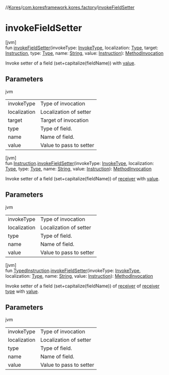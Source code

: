 //[Kores](../../index.md)/[com.koresframework.kores.factory](index.md)/[invokeFieldSetter](invoke-field-setter.md)

# invokeFieldSetter

[jvm]\
fun [invokeFieldSetter](invoke-field-setter.md)(invokeType: [InvokeType](../com.koresframework.kores.base/-invoke-type/index.md), localization: [Type](https://docs.oracle.com/javase/8/docs/api/java/lang/reflect/Type.html), target: [Instruction](../com.koresframework.kores/-instruction/index.md), type: [Type](https://docs.oracle.com/javase/8/docs/api/java/lang/reflect/Type.html), name: [String](https://kotlinlang.org/api/latest/jvm/stdlib/kotlin/-string/index.html), value: [Instruction](../com.koresframework.kores/-instruction/index.md)): [MethodInvocation](../com.koresframework.kores.base/-method-invocation/index.md)

Invoke setter of a field (set+capitalize(fieldName)) with [value](invoke-field-setter.md).

## Parameters

jvm

| | |
|---|---|
| invokeType | Type of invocation |
| localization | Localization of setter |
| target | Target of invocation |
| type | Type of field. |
| name | Name of field. |
| value | Value to pass to setter |

[jvm]\
fun [Instruction](../com.koresframework.kores/-instruction/index.md).[invokeFieldSetter](invoke-field-setter.md)(invokeType: [InvokeType](../com.koresframework.kores.base/-invoke-type/index.md), localization: [Type](https://docs.oracle.com/javase/8/docs/api/java/lang/reflect/Type.html), type: [Type](https://docs.oracle.com/javase/8/docs/api/java/lang/reflect/Type.html), name: [String](https://kotlinlang.org/api/latest/jvm/stdlib/kotlin/-string/index.html), value: [Instruction](../com.koresframework.kores/-instruction/index.md)): [MethodInvocation](../com.koresframework.kores.base/-method-invocation/index.md)

Invoke setter of a field (set+capitalize(fieldName)) of [receiver](../com.koresframework.kores/-instruction/index.md) with [value](invoke-field-setter.md).

## Parameters

jvm

| | |
|---|---|
| invokeType | Type of invocation |
| localization | Localization of setter |
| type | Type of field. |
| name | Name of field. |
| value | Value to pass to setter |

[jvm]\
fun [TypedInstruction](../com.koresframework.kores.base/-typed-instruction/index.md).[invokeFieldSetter](invoke-field-setter.md)(invokeType: [InvokeType](../com.koresframework.kores.base/-invoke-type/index.md), localization: [Type](https://docs.oracle.com/javase/8/docs/api/java/lang/reflect/Type.html), name: [String](https://kotlinlang.org/api/latest/jvm/stdlib/kotlin/-string/index.html), value: [Instruction](../com.koresframework.kores/-instruction/index.md)): [MethodInvocation](../com.koresframework.kores.base/-method-invocation/index.md)

Invoke setter of a field (set+capitalize(fieldName)) of [receiver](../com.koresframework.kores/-instruction/index.md) of [receiver type](../com.koresframework.kores/type.md) with [value](invoke-field-setter.md).

## Parameters

jvm

| | |
|---|---|
| invokeType | Type of invocation |
| localization | Localization of setter |
| type | Type of field. |
| name | Name of field. |
| value | Value to pass to setter |
